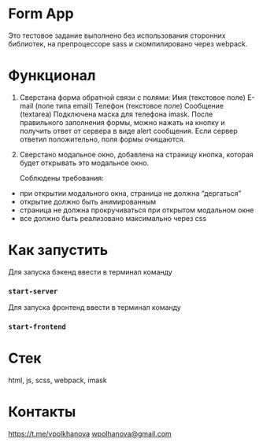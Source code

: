 # Form App

Это тестовое задание выполнено без использования сторонних библиотек, на препроцессоре sass и скомпилировано через webpack.

# Функционал

1. Сверстана форма обратной связи с полями:
   Имя (текстовое поле)
   E-mail (поле типа email)
   Телефон (текстовое поле)
   Сообщение (textarea)
   Подключена маска для телефона imask.
   После правильного заполнения формы, можно нажать на кнопку и получить ответ от сервера в виде alert сообщения. Если сервер ответил положительно, поля формы очищаются.

2. Сверстано модальное окно, добавлена на страницу кнопка, которая будет открывать это модальное окно.

   Соблюдены требования:

- при открытии модального окна, страница не должна “дергаться”
- открытие должно быть анимированным
- страница не должна прокручиваться при открытом модальном окне
- все должно быть реализовано максимально через css

# Как запустить

Для запуска бэкенд ввести в терминал команду

### `start-server`

Для запуска фронтенд ввести в терминал команду

### `start-frontend`

# Стек

html, js, scss, webpack, imask

# Контакты

https://t.me/vpolkhanova
wpolhanova@gmail.com
